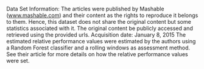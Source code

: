 Data Set Information:
The articles were published by Mashable (www.mashable.com) and their content as the rights to reproduce it belongs to them. Hence, this dataset does not share the original content but some statistics associated with it. The original content be publicly accessed and retrieved using the provided urls.
Acquisition date: January 8, 2015
The estimated relative performance values were estimated by the authors using a Random Forest classifier and a rolling windows as assessment method. See their article for more details on how the relative performance values were set.
